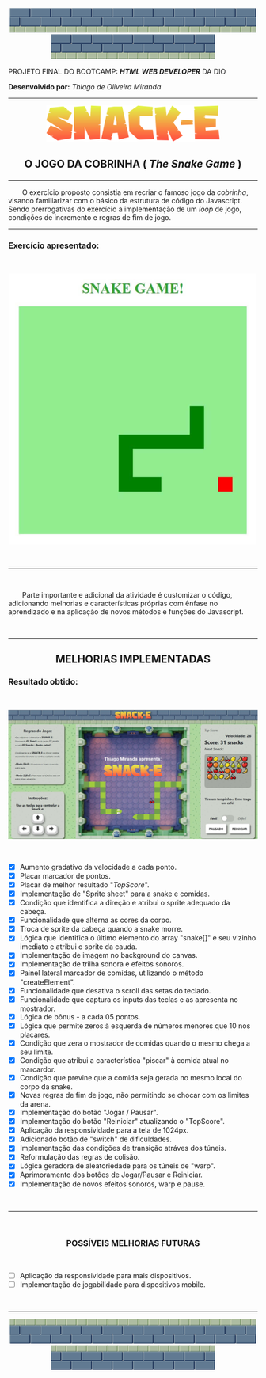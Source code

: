 <p align="center">
<img width="83" src="./img/tile01.svg"><img width="83" src="./img/tile01.svg"><img width="83" src="./img/tile01.svg"><img width="83" src="./img/tile01.svg"><img width="83" src="./img/tile01.svg"><img width="83" src="./img/tile01.svg"><img width="83" src="./img/tile01.svg"><img width="83" src="./img/tile01.svg"><img width="83" src="./img/tile01.svg"><img width="83" src="./img/tile01.svg">
</p>


PROJETO  FINAL DO BOOTCAMP: ***HTML WEB DEVELOPER*** DA DIO

**Desenvolvido por:** *Thiago de Oliveira Miranda*

***

<p align="center"><img width="350" src="./img/game-logo.svg"></p>

<h2 align="center">

  **O JOGO DA COBRINHA  ( *The Snake Game* )**

</h2>

***

&emsp;&emsp;O exercício proposto consistia em recriar o famoso jogo da *cobrinha*, visando familiarizar com o básico da estrutura de código do Javascript. Sendo prerrogativas do exercício a implementação de um *loop* de jogo, condições de incremento e regras de fim de jogo.

***

### **Exercício apresentado:**
<br>
<p align="center"><img width="500" src="./files/ref.jpg"/></p>
<br>

***

<br>

&emsp;&emsp;Parte importante e adicional da atividade é customizar o código, adicionando melhorias e características próprias com ênfase no aprendizado e na aplicação de novos métodos e funções do Javascript.

<br>

***

<h2 align="center">

  **MELHORIAS IMPLEMENTADAS**

</h2>

### **Resultado obtido:**
<br>
<p align="center"><img width="700" src="./files/resultado01.jpg"/></p>              
<br>

* [x]  Aumento gradativo da velocidade a cada ponto.              
* [x]  Placar marcador de pontos.
* [x]  Placar de melhor resultado "*TopScore*".
* [x]  Implementação de "Sprite sheet" para a snake e comidas.
* [x]  Condição que identifica a direção e atribui o sprite adequado da cabeça.
* [x]  Funcionalidade que alterna as cores da corpo.
* [x]  Troca de sprite da cabeça quando a snake morre.
* [x]  Lógica que identifica o último elemento do array "snake[]" e seu vizinho imediato e atribui o sprite da cauda.
* [x]  Implementação de imagem no background do canvas.
* [x]  Implementação de trilha sonora e efeitos sonoros.
* [x]  Painel lateral marcador de comidas, utilizando o método "createElement".
* [x]  Funcionalidade que desativa o scroll das setas do teclado.
* [x]  Funcionalidade que captura os inputs das teclas e as apresenta no mostrador.
* [x]  Lógica de bônus - a cada 05 pontos.
* [x]  Lógica que permite zeros à esquerda de números menores que 10 nos placares.
* [x]  Condição que zera o mostrador de comidas quando o mesmo chega a seu limite.
* [x]  Condição que atribui a característica "piscar" à comida atual no marcardor.
* [x]  Condição que previne que a comida seja gerada no mesmo local do corpo da snake.
* [x]  Novas regras de fim de jogo, não permitindo se chocar com os limites da arena.
* [x]  Implementação do botão "Jogar / Pausar".
* [x]  Implementação do botão "Reiniciar" atualizando o "TopScore".
* [x]  Aplicação da responsividade para a tela de 1024px.
* [x]  Adicionado botão de "switch" de dificuldades.
* [x]  Implementação das condições de transição atráves dos túneis.
* [x]  Reformulação das regras de colisão.
* [x]  Lógica geradora de aleatoriedade para os túneis de "warp".
* [x]  Aprimoramento dos botôes de Jogar/Pausar e Reiniciar.
* [x]  Implementação de novos efeitos sonoros, warp e pause.                                           
<br>

***

<br>

<center>

### **POSSÍVEIS MELHORIAS FUTURAS** 

</center>

<br>

* [ ]  Aplicação da responsividade para mais dispositivos.
* [ ]  Implementação de jogabilidade para dispositivos mobile.

<br>

***

<p align="center">
<img width="83" src="./img/tile02.svg"><img width="83" src="./img/tile02.svg"><img width="83" src="./img/tile02.svg"><img width="83" src="./img/tile02.svg"><img width="83" src="./img/tile02.svg"><img width="83" src="./img/tile02.svg"><img width="83" src="./img/tile02.svg"><img width="83" src="./img/tile02.svg"><img width="83" src="./img/tile02.svg"><img width="83" src="./img/tile02.svg">
</p>

